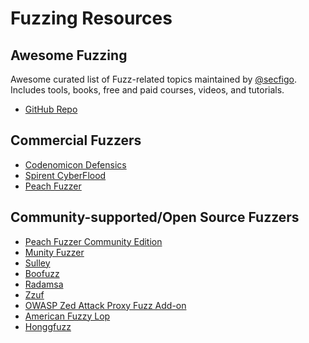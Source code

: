 # Fuzzing Resources

## Awesome Fuzzing

Awesome curated list of Fuzz-related topics maintained by
[@secfigo](https://twitter.com/secfigo).  Includes tools, books, free and paid
courses, videos, and tutorials.

* [GitHub Repo](https://github.com/secfigo/Awesome-Fuzzing)

## Commercial Fuzzers

* [Codenomicon Defensics](http://www.codenomicon.com)
* [Spirent CyberFlood](https://www.spirent.com/Products/CyberFlood)
* [Peach Fuzzer](https://www.peach.tech)

## Community-supported/Open Source Fuzzers

* [Peach Fuzzer Community Edition](http://www.peach.tech/resources/peachcommunity/)
* [Munity Fuzzer](https://github.com/Cisco-Talos/mutiny-fuzzer)
* [Sulley](https://github.com/OpenRCE/sulley)
* [Boofuzz](https://github.com/jtpereyda/boofuzz)
* [Radamsa](https://github.com/aoh/radamsa)
* [Zzuf](http://caca.zoy.org/wiki/zzuf)
* [OWASP Zed Attack Proxy Fuzz Add-on](https://github.com/zaproxy/zap-core-help/wiki/HelpAddonsFuzzConcepts)
* [American Fuzzy Lop](http://lcamtuf.coredump.cx/afl/)
* [Honggfuzz](http://honggfuzz.com/)